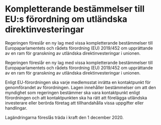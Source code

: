 # Kompletterande bestämmelser till EU:s förordning om utländska direktinvesteringar

Regeringen föreslår en ny lag med vissa kompletterande bestämmelser till Europaparlamentets och rådets förordning (EU) 2019/452 om upprättande av en ram för granskning av utländska direktinvesteringar i unionen.

Regeringen föreslår en ny lag med vissa kompletterande bestämmelser till Europaparlamentets och rådets förordning (EU) 2019/452 om upprättande av en ram för granskning av utländska direktinvesteringar i unionen.

Enligt EU-förordningen ska varje medlemsstat inrätta en kontaktpunkt för genomförandet av förordningen. Lagen innehåller bestämmelser om att den myndighet som regeringen bestämmer ska vara kontaktpunkt enligt förordningen och att kontaktpunkten ska ha rätt att förelägga utländska investerare eller berörda företag att tillhandahålla vissa uppgifter eller handlingar.

Lagändringarna föreslås träda i kraft den 1 december 2020.
